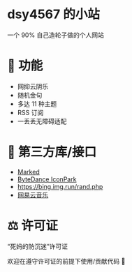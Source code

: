 # dsy4567 的小站

一个 90% 自己造轮子做的个人网站

# 🔨 功能

-   网抑云阴乐
-   随机金句
-   多达 11 种主题
-   RSS 订阅
-   一丢丢无障碍适配

# 👖 第三方库/接口

-   [Marked](https://github.com/markedjs/marked)
-   [ByteDance IconPark](https://github.com/bytedance/IconPark)
-   https://bing.img.run/rand.php
-   [网易云音乐](https://music.163.com)

# ⚖️ 许可证

“死妈的防沉迷”许可证

欢迎在遵守许可证的前提下使用/贡献代码 🎉

